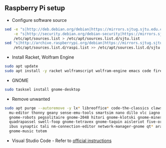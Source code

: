 ## Raspberry Pi setup
* Configure software source
```sh
sed -e "s|http://deb.debian.org/debian|https://mirrors.sjtug.sjtu.edu.cn/debian|"                           \
    -e "s|http://security.debian.org/debian-security|https://mirrors.sjtug.sjtu.edu.cn/debian-security|"    \
    /etc/apt/sources.list > /etc/apt/sources.list.d/sjtu.list 
sed "s|http://archive.raspberrypi.org/debian|https://mirrors.sjtug.sjtu.edu.cn/raspberrypi/debian|"         \
    /etc/apt/sources.list.d/raspi.list >> /etc/apt/sources.list.d/sjtu.list 
```

* Install Racket, Wolfram Engine
```sh
sudo apt update
sudo apt install -y racket wolframscript wolfram-engine emacs code firefox-esr
```

* GNOME
```sh
sudo tasksel install gnome-desktop
```

* Remove unwanted
```sh
sudo apt purge --autoremove -y lx* libreoffice* code-the-classics claws-mail greenfoot-unbundled            \
  mu-editor thonny geany sense-emu-tools smartsim nano dillo vlc iagno lightsoff four-in-a-row              \
  gnome-robots pegsolitaire gnome-2048 hitori gnome-klotski gnome-mines gnome-mahjongg gnome-sudoku         \
  quadrapassel swell-foop gnome-tetravex gnome-taquin aisleriot five-or-more gnome-chess gnome-weather      \
  ibus synaptic tali nm-connection-editor network-manager-gnome qt* arandr realvnc* rp-prefapps rhythmbox   \ 
  gnome-music totem 
```

* Visual Studio Code - Refer to [official instructions](https://code.visualstudio.com/docs/setup/linux)